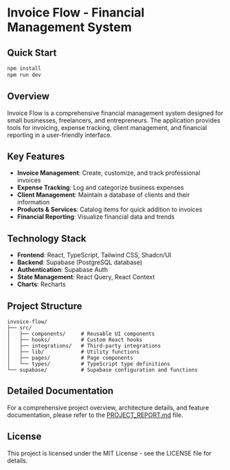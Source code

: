 
# Invoice Flow - Financial Management System

## Quick Start

```bash
npm install
npm run dev
```

## Overview

Invoice Flow is a comprehensive financial management system designed for small businesses, freelancers, and entrepreneurs. The application provides tools for invoicing, expense tracking, client management, and financial reporting in a user-friendly interface.

## Key Features

- **Invoice Management**: Create, customize, and track professional invoices
- **Expense Tracking**: Log and categorize business expenses
- **Client Management**: Maintain a database of clients and their information
- **Products & Services**: Catalog items for quick addition to invoices
- **Financial Reporting**: Visualize financial data and trends

## Technology Stack

- **Frontend**: React, TypeScript, Tailwind CSS, Shadcn/UI
- **Backend**: Supabase (PostgreSQL database)
- **Authentication**: Supabase Auth
- **State Management**: React Query, React Context
- **Charts**: Recharts

## Project Structure

```
invoice-flow/
├── src/
│   ├── components/     # Reusable UI components
│   ├── hooks/          # Custom React hooks
│   ├── integrations/   # Third-party integrations
│   ├── lib/            # Utility functions
│   ├── pages/          # Page components
│   └── types/          # TypeScript type definitions
└── supabase/           # Supabase configuration and functions
```

## Detailed Documentation

For a comprehensive project overview, architecture details, and feature documentation, please refer to the [PROJECT_REPORT.md](./PROJECT_REPORT.md) file.

## License

This project is licensed under the MIT License - see the LICENSE file for details.
